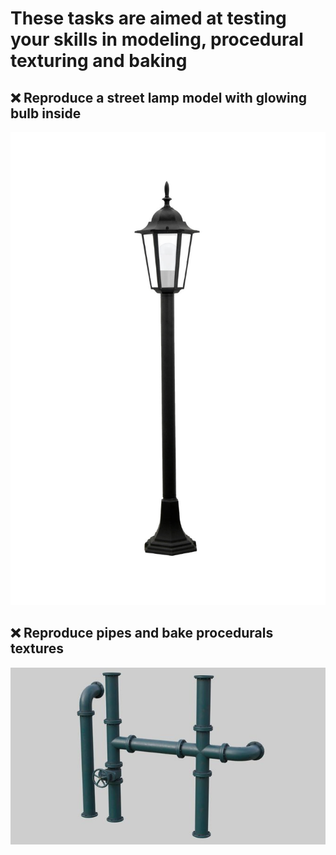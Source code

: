 # These tasks are aimed at testing your skills in modeling, procedural texturing and baking
## ❌ Reproduce a street lamp model with glowing bulb inside 
![lamp](/curriculum/reproduce/street_lamp.jpg)
## ❌ Reproduce pipes and bake procedurals textures 
![pipes](/curriculum/reproduce/industrial-pipes_blend.jpg)
